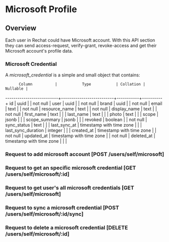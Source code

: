 # Microsoft Profile

## Overview
Each user in Rechat could have Microsoft account. With this API section they can send access-request, verify-grant, revoke-access and get their Microsoft account's profile data.

### Microsoft Credential
A _microsoft_credential_ is a simple and small object that contains:

          Column          |           Type           | Collation | Nullable |
--------------------------+--------------------------+-----------+----------+
 id                       | uuid                     |           | not null |
 user                     | uuid                     |           | not null |
 brand                    | uuid                     |           | not null |
 email                    | text                     |           | not null |
 resource_name            | text                     |           | not null |
 display_name             | text                     |           | not null |
 first_name               | text                     |           |          |
 last_name                | text                     |           |          |
 photo                    | text                     |           |          |
 scope                    | jsonb                    |           |          |
 scope_summary            | jsonb                    |           |          |
 revoked                  | boolean                  |           | not null |
 sync_status              | text                     |           |          |
 last_sync_at             | timestamp with time zone |           |          |
 last_sync_duration       | integer                  |           |          |
 created_at               | timestamp with time zone |           | not null |
 updated_at               | timestamp with time zone |           | not null |
 deleted_at               | timestamp with time zone |           |          |



### Request to add microsoft account [POST /users/self/microsoft]
<!-- include(tests/microsoft/requestOutlookAccess.md) -->

### Request to get an specific microsoft credential [GET /users/self/microsoft/:id]
<!-- include(tests/microsoft/getMicrosoftProfile.md) -->

### Request to get user's all microsoft credentials  [GET /users/self/microsoft]
<!-- include(tests/microsoft/getMicrosoftProfiles.md) -->

### Request to sync a microsoft credential  [POST /users/self/microsoft/:id/sync]
<!-- include(tests/microsoft/forceSync.md) -->

### Request to delete a microsoft credential  [DELETE /users/self/microsoft/:id]
<!-- include(tests/microsoft/deleteAccount.md) -->